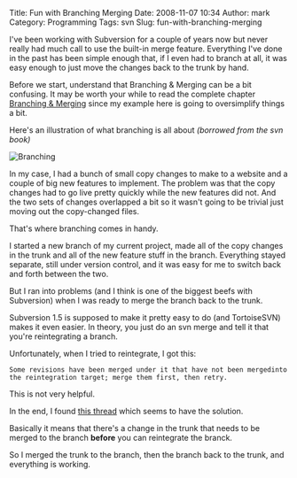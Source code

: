 Title: Fun with Branching  Merging
Date: 2008-11-07 10:34
Author: mark
Category: Programming
Tags: svn
Slug: fun-with-branching-merging

I've been working with Subversion for a couple of years now but never
really had much call to use the built-in merge feature. Everything I've
done in the past has been simple enough that, if I even had to branch at
all, it was easy enough to just move the changes back to the trunk by
hand.



Before we start, understand that Branching & Merging can be a bit
confusing. It may be worth your while to read the complete chapter
[Branching & Merging][] since my example here is going to oversimplify
things a bit.



Here's an illustration of what branching is all about *(borrowed from
the svn book)*



![Branching][]



In my case, I had a bunch of small copy changes to make to a website and
a couple of big new features to implement. The problem was that the copy
changes had to go live pretty quickly while the new features did not.
And the two sets of changes overlapped a bit so it wasn't going to be
trivial just moving out the copy-changed files.



That's where branching comes in handy.



I started a new branch of my current project, made all of the copy
changes in the trunk and all of the new feature stuff in the branch.
Everything stayed separate, still under version control, and it was easy
for me to switch back and forth between the two.



But I ran into problems (and I think is one of the biggest beefs with
Subversion) when I was ready to merge the branch back to the trunk.



Subversion 1.5 is supposed to make it pretty easy to do (and
TortoiseSVN) makes it even easier. In theory, you just do an svn merge
and tell it that you're reintegrating a branch.



Unfortunately, when I tried to reintegrate, I got this:




    Some revisions have been merged under it that have not been mergedinto the reintegration target; merge them first, then retry.



This is not very helpful.



In the end, I found [this thread][] which seems to have the solution.



Basically it means that there's a change in the trunk that needs to be
merged to the branch **before** you can reintegrate the branck.



So I merged the trunk to the branch, then the branch back to the trunk,
and everything is working.



  [Branching & Merging]: http://svnbook.red-bean.com/en/1.5/svn.branchmerge.html
  [Branching]: http://farm4.static.flickr.com/3182/3009862333_f54f22c558_o.png
  [this thread]: http://www.nabble.com/Trouble-using-Svn-merge---reintegrate-td19502890.html
